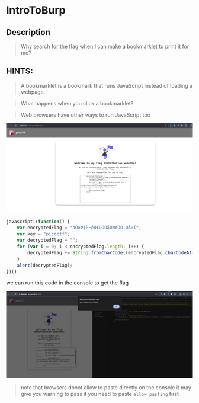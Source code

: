 # IntroToBurp


## Description

> Why search for the flag when I can make a bookmarklet to print it for me?

## HINTS:

> A bookmarklet is a bookmark that runs JavaScript instead of loading a webpage.

> What happens when you click a bookmarklet?

> Web browsers have other ways to run JavaScript too


![first](./img/first.png)

```js
javascript:(function() {
    var encryptedFlag = "àÒÆÞ¦È¬ëÙ£ÖÓÚåÛÑ¢ÕÓ¡ÒÅ¤í";
    var key = "picoctf";
    var decryptedFlag = "";
    for (var i = 0; i < encryptedFlag.length; i++) {
        decryptedFlag += String.fromCharCode((encryptedFlag.charCodeAt(i) - key.charCodeAt(i % key.length) + 256) % 256);
    }
    alert(decryptedFlag);
})();
```

we can run this code in the console to get the flag


![result](./img/result.png)



> note that browsers donot allow to paste directly on the console it may give you warning to pass it you need to paste `allow pasting` first 
